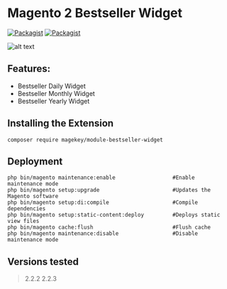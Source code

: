 # Magento 2 Bestseller Widget

[![Packagist](https://img.shields.io/packagist/v/magekey/module-bestseller-widget.svg)](https://packagist.org/packages/magekey/module-bestseller-widget) [![Packagist](https://img.shields.io/packagist/dt/magekey/module-bestseller-widget.svg)](https://packagist.org/packages/magekey/module-bestseller-widget)

![alt text](https://raw.githubusercontent.com/magekey/module-bestseller-widget/master/docs/images/preview.png)

## Features:

- Bestseller Daily Widget
- Bestseller Monthly Widget
- Bestseller Yearly Widget

## Installing the Extension

    composer require magekey/module-bestseller-widget

## Deployment

    php bin/magento maintenance:enable                  #Enable maintenance mode
    php bin/magento setup:upgrade                       #Updates the Magento software
    php bin/magento setup:di:compile                    #Compile dependencies
    php bin/magento setup:static-content:deploy         #Deploys static view files
    php bin/magento cache:flush                         #Flush cache
    php bin/magento maintenance:disable                 #Disable maintenance mode

## Versions tested
> 2.2.2
> 2.2.3
